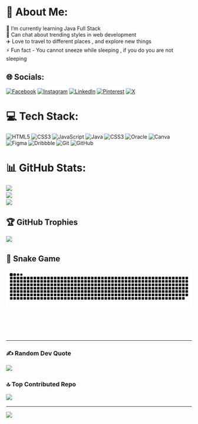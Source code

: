 # 💫 About Me:
🌱 I’m currently learning Java Full Stack<br>💬 Can chat about trending styles in web development<br>✈️ Love to travel to different places , and explore new things<br>⚡ Fun fact - You cannot sneeze while sleeping , if you do you are not sleeping


## 🌐 Socials:
[![Facebook](https://img.shields.io/badge/Facebook-%231877F2.svg?logo=Facebook&logoColor=white)](https://facebook.com/rohanpreetsahu25) [![Instagram](https://img.shields.io/badge/Instagram-%23E4405F.svg?logo=Instagram&logoColor=white)](https://instagram.com/rohanpreetsahu25) [![LinkedIn](https://img.shields.io/badge/LinkedIn-%230077B5.svg?logo=linkedin&logoColor=white)](https://linkedin.com/in/rohan-preet-sahu-7a500b220) [![Pinterest](https://img.shields.io/badge/Pinterest-%23E60023.svg?logo=Pinterest&logoColor=white)](https://pinterest.com/rohanpreet1016) [![X](https://img.shields.io/badge/X-black.svg?logo=X&logoColor=white)](https://x.com/@RohanpreetSahu) 

# 💻 Tech Stack:
![HTML5](https://img.shields.io/badge/html5-%23E34F26.svg?style=for-the-badge&logo=html5&logoColor=white) ![CSS3](https://img.shields.io/badge/css3-%231572B6.svg?style=for-the-badge&logo=css3&logoColor=white) ![JavaScript](https://img.shields.io/badge/javascript-%23323330.svg?style=for-the-badge&logo=javascript&logoColor=%23F7DF1E) ![Java](https://img.shields.io/badge/java-%23ED8B00.svg?style=for-the-badge&logo=openjdk&logoColor=white) ![CSS3](https://img.shields.io/badge/css3-%231572B6.svg?style=for-the-badge&logo=css3&logoColor=white) ![Oracle](https://img.shields.io/badge/Oracle-F80000?style=for-the-badge&logo=oracle&logoColor=white) ![Canva](https://img.shields.io/badge/Canva-%2300C4CC.svg?style=for-the-badge&logo=Canva&logoColor=white) ![Figma](https://img.shields.io/badge/figma-%23F24E1E.svg?style=for-the-badge&logo=figma&logoColor=white) ![Dribbble](https://img.shields.io/badge/Dribbble-EA4C89?style=for-the-badge&logo=dribbble&logoColor=white) ![Git](https://img.shields.io/badge/git-%23F05033.svg?style=for-the-badge&logo=git&logoColor=white) ![GitHub](https://img.shields.io/badge/github-%23121011.svg?style=for-the-badge&logo=github&logoColor=white)
# 📊 GitHub Stats:
![](https://github-readme-stats.vercel.app/api?username=rohu25&theme=dark&hide_border=false&include_all_commits=false&count_private=false)<br/>
![](https://github-readme-streak-stats.herokuapp.com/?user=rohu25&theme=dark&hide_border=false)<br/>
![](https://github-readme-stats.vercel.app/api/top-langs/?username=rohu25&theme=dark&hide_border=false&include_all_commits=false&count_private=false&layout=compact)

## 🏆 GitHub Trophies
![](https://github-profile-trophy.vercel.app/?username=rohu25&theme=radical&no-frame=false&no-bg=true&margin-w=4)

## 🐍 Snake Game
<div align="center">
  <img alt="snake eating my contributions" src="https://raw.githubusercontent.com/salesp07/salesp07/output/github-contribution-grid-snake.svg" />
  
  <br/><br/><br/>
</div>

<hr/>

### ✍️ Random Dev Quote
![](https://quotes-github-readme.vercel.app/api?type=horizontal&theme=radical)

### 🔝 Top Contributed Repo
![](https://github-contributor-stats.vercel.app/api?username=rohu25&limit=5&theme=dark&combine_all_yearly_contributions=true)

---
[![](https://visitcount.itsvg.in/api?id=rohu25&icon=0&color=0)](https://visitcount.itsvg.in)

<!-- Proudly created with GPRM ( https://gprm.itsvg.in ) -->
